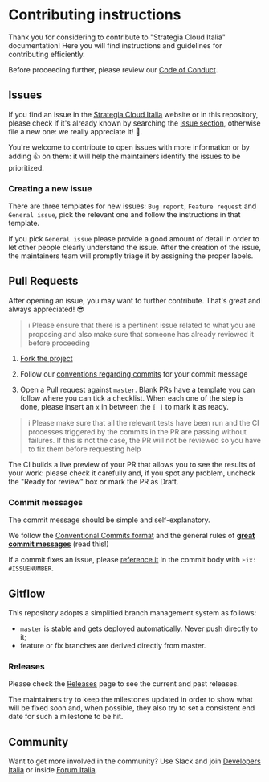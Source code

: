 # Contributing instructions

Thank you for considering to contribute to 
"Strategia Cloud Italia" documentation!
Here you will find instructions and guidelines for contributing efficiently.

Before proceeding further, please review our [Code of Conduct](CODE_OF_CONDUCT.md).

## Issues

If you find an issue in the 
[Strategia Cloud Italia](https://docs.italia.it/italia/developers-italia/strategia-cloud-italia-docs/it/stabile/index.html)
website or in this repository, please check if it's already known by searching
the [issue section](https://github.com/italia/strategia-cloud-italia-docs/issues), 
otherwise file a new one: we really appreciate it! :rocket:.

You're welcome to contribute to open issues with more information or by adding
:+1: on them: it will help the maintainers identify the issues to be 
prioritized.

### Creating a new issue

There are three templates for new issues: `Bug report`, `Feature request`
and `General issue`, pick the relevant one and follow the instructions
in that template.

If you pick `General issue` please provide a good amount of detail in
order to let other people clearly understand the issue.
After the creation of the issue, the maintainers team will promptly triage
it by assigning the proper labels.

## Pull Requests

After opening an issue, you may want to further contribute.
That's great and always appreciated! :sunglasses:

> :information_source: Please ensure that there is a pertinent issue related to
> what you are proposing and also make sure that someone has already reviewed it
> before proceeding

1. [Fork the project](https://help.github.com/articles/creating-a-pull-request-from-a-fork/)

2. Follow our [conventions regarding commits](#commit-messages) for your commit 
   message

3. Open a Pull request against `master`.
   Blank PRs have a template you can follow where you can tick a checklist.
   When each one of the step is done, please insert an `x` in between the `[ ]`
   to mark it as ready.

> :information_source: Please make sure that all the relevant tests have been
> run and the CI processes triggered by the commits in the PR are passing
> without failures.
> If this is not the case, the PR will not be reviewed so you have to fix them
> before requesting help

The CI builds a live preview of your PR that allows you to see the results of your
work: please check it carefully and, if you spot any problem, uncheck the
"Ready for review" box or mark the PR as Draft.

### Commit messages

The commit message should be simple and self-explanatory.

We follow the [Conventional Commits format](https://www.conventionalcommits.org)
and the general rules of
**[great commit messages](https://chris.beams.io/posts/git-commit/)** (read this!)

If a commit fixes an issue, please
[reference it](https://docs.github.com/en/enterprise/2.16/user/github/managing-your-work-on-github/closing-issues-using-keywords#about-issue-references)
 in the commit body with `Fix: #ISSUENUMBER`.

## Gitflow

This repository adopts a simplified branch management system as follows:

* `master` is stable and gets deployed automatically. Never push directly to it;
* feature or fix branches are derived directly from master.

### Releases

Please check the [Releases](https://github.com/italia/strategia-cloud-italia-docs/releases)
page to see the current and past releases.

The maintainers try to keep the milestones updated in order to show what will be
fixed soon and, when possible, they also try to set a consistent end date for
such a milestone to be hit.

## Community

Want to get more involved in the community? Use Slack and join 
[Developers Italia](https://app.slack.com/client/T6C27AXE0/CJRSS5S9W/) 
or inside [Forum Italia](https://forum.italia.it/c/software-open-source-per-la-pa/49).
